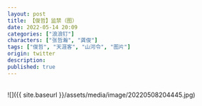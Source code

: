 ```yaml
---
layout: post
title: 【俊哲】监禁（图）
date: 2022-05-14 20:09
categories: ["浪浪钉"]
characters: ["张哲瀚", "龚俊"]
tags: ["俊哲", "天涯客", "山河令", "图片"]
origin: twitter
description: 
published: true
---
```


<br>
![]({{ site.baseurl }}/assets/media/image/20220508204445.jpg)
<br><br>
